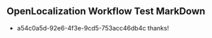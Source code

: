 ## OpenLocalization Workflow Test MarkDown
* a54c0a5d-92e6-4f3e-9cd5-753acc46db4c thanks!

<!--HONumber=Jul16_HO2-->


